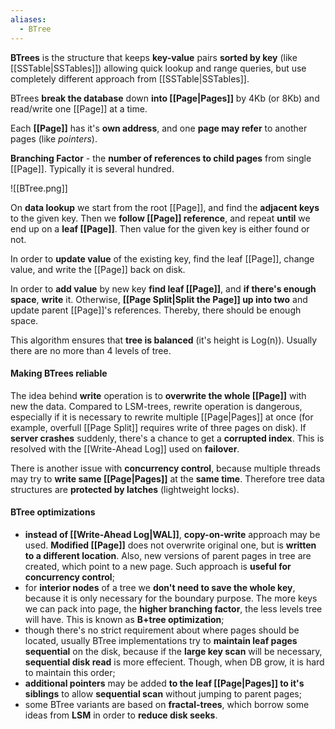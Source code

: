 ```yaml
---
aliases:
  - BTree
---
```

**BTrees** is the structure that keeps **key-value** pairs **sorted by key** (like [[SSTable|SSTables]])
allowing quick lookup and range queries, but use completely different approach from [[SSTable|SSTables]].

BTrees **break the database** down **into [[Page|Pages]]** by 4Kb (or 8Kb) and read/write one [[Page]] at a time.

Each **[[Page]]** has it's **own address**, and one **page may refer** to another pages (like _pointers_).

**Branching Factor** - the **number of references to child pages** from single [[Page]]. Typically it is several hundred.

![[BTree.png]]

On **data lookup** we start from the root [[Page]], and find the **adjacent keys** to the given key. Then we **follow [[Page]] reference**, and repeat **until** we end up on a **leaf [[Page]]**. Then value for the given key is either found or not.

In order to **update value** of the existing key, find the leaf [[Page]], change value, and write the [[Page]] back on disk.

In order to **add value** by new key **find leaf [[Page]]**, and **if there's enough space**, **write** it. Otherwise, **[[Page Split|Split the Page]] up into two** and update parent [[Page]]'s references. Thereby, there should be enough space.

This algorithm ensures that **tree is balanced** (it's height is Log(n)). Usually there are no more than 4 levels of tree.

#### Making BTrees reliable

The idea behind **write** operation is to **overwrite the whole [[Page]]** with new the data. Compared to LSM-trees, rewrite operation is dangerous, especially if it is necessary to rewrite multiple [[Page|Pages]] at once (for example, overfull [[Page Split]] requires write of three pages on disk). If **server crashes** suddenly, there's a chance to get a **corrupted index**. This is resolved with the [[Write-Ahead Log]] used on **failover**.

There is another issue with **concurrency control**, because multiple threads may try to **write same [[Page|Pages]]** at the **same time**. Therefore tree data structures are **protected by latches** (lightweight locks).

#### BTree optimizations

- **instead of [[Write-Ahead Log|WAL]]**, **copy-on-write** approach may be used. **Modified [[Page]]** does not overwrite original one, but is **written to a different location**. Also, new versions of parent pages in tree are created, which point to a new page. Such approach is **useful for concurrency control**;
- for **interior nodes** of a tree we **don't need to save the whole key**, because it is only necessary for the boundary purpose. The more keys we can pack into page, the **higher branching factor**, the less levels tree will have. This is known as **B+tree optimization**;
- though there's no strict requirement about where pages should be located, usually BTree implementations try to **maintain leaf pages sequential** on the disk, because if the **large key scan** will be necessary, **sequential disk read** is more effecient. Though, when DB grow, it is hard to maintain this order;
- **additional pointers** may be added **to the leaf [[Page|Pages]] to it's siblings** to allow **sequential scan** without jumping to parent pages;
- some BTree variants are based on **fractal-trees**, which borrow some ideas from **LSM** in order to **reduce disk seeks**.

